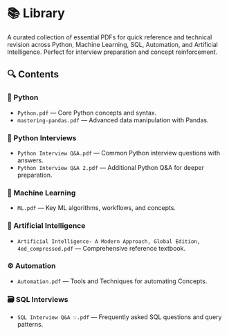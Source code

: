 # 📚 Library

A curated collection of essential PDFs for quick reference and technical revision across Python, Machine Learning, SQL, Automation, and Artificial Intelligence. Perfect for interview preparation and concept reinforcement.

## 🔍 Contents

### 🐍 Python
- `Python.pdf` — Core Python concepts and syntax.
- `mastering-pandas.pdf` — Advanced data manipulation with Pandas.

### 💼 Python Interviews
- `Python Interview Q&A.pdf` — Common Python interview questions with answers.
- `Python Interview Q&A 2.pdf` — Additional Python Q&A for deeper preparation.

### 🤖 Machine Learning
- `ML.pdf` — Key ML algorithms, workflows, and concepts.

### 🧠 Artificial Intelligence
- `Artificial Intelligence- A Modern Approach, Global Edition, 4ed_compressed.pdf` — Comprehensive reference textbook.

### ⚙️ Automation
- `Automation.pdf` — Tools and Techniques for automating Concepts.

### 🗃️ SQL Interviews
- `SQL Interview Q&A 💡.pdf` — Frequently asked SQL questions and query patterns.

